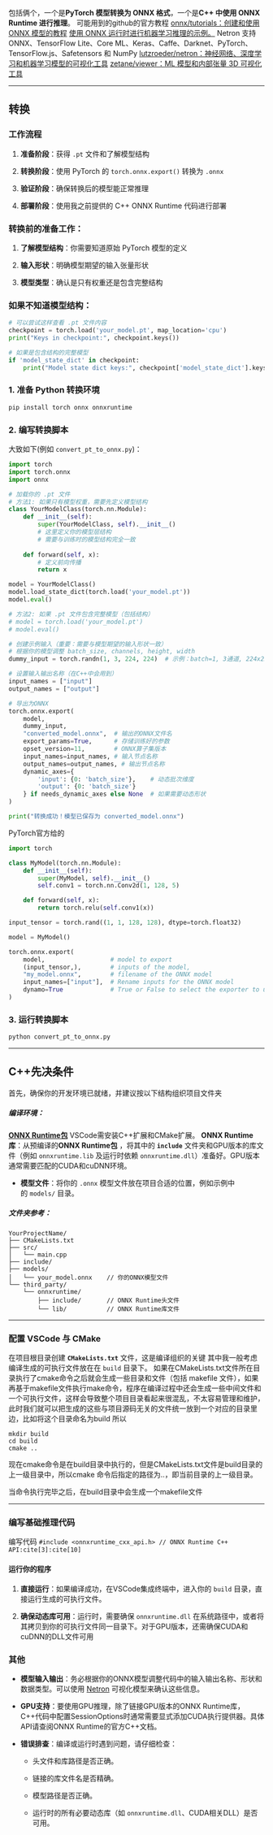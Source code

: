 包括俩个，一个是**PyTorch 模型转换为 ONNX 格式**，一个是**C++ 中使用 ONNX Runtime 进行推理**。
可能用到的github的官方教程
[onnx/tutorials：创建和使用 ONNX 模型的教程](https://github.com/onnx/tutorials)
[使用 ONNX 运行时进行机器学习推理的示例。](https://github.com/microsoft/onnxruntime-inference-examples)
Netron 支持 ONNX、TensorFlow Lite、Core ML、Keras、Caffe、Darknet、PyTorch、TensorFlow.js、Safetensors 和 NumPy
[lutzroeder/netron：神经网络、深度学习和机器学习模型的可视化工具](https://github.com/lutzroeder/Netron)
[zetane/viewer：ML 模型和内部张量 3D 可视化工具](https://github.com/zetane/viewer?tab=readme-ov-file)

---
## 转换
### 工作流程
1. **准备阶段**：获得 `.pt` 文件和了解模型结构
    
2. **转换阶段**：使用 PyTorch 的 `torch.onnx.export()` 转换为 `.onnx`
    
3. **验证阶段**：确保转换后的模型能正常推理
    
4. **部署阶段**：使用我之前提供的 C++ ONNX Runtime 代码进行部署
### **转换前的准备工作：**

1. **了解模型结构**：你需要知道原始 PyTorch 模型的定义
    
2. **输入形状**：明确模型期望的输入张量形状
    
3. **模型类型**：确认是只有权重还是包含完整结构
### **如果不知道模型结构：**
```python
# 可以尝试这样查看 .pt 文件内容
checkpoint = torch.load('your_model.pt', map_location='cpu')
print("Keys in checkpoint:", checkpoint.keys())

# 如果是包含结构的完整模型
if 'model_state_dict' in checkpoint:
    print("Model state dict keys:", checkpoint['model_state_dict'].keys())
```

### 1. **准备 Python 转换环境**
```bash
pip install torch onnx onnxruntime
```
### 2. **编写转换脚本**
大致如下(例如 `convert_pt_to_onnx.py`)：
```python
import torch
import torch.onnx
import onnx

# 加载你的 .pt 文件
# 方法1: 如果只有模型权重，需要先定义模型结构
class YourModelClass(torch.nn.Module):
    def __init__(self):
        super(YourModelClass, self).__init__()
        # 这里定义你的模型层结构
        # 需要与训练时的模型结构完全一致
        
    def forward(self, x):
        # 定义前向传播
        return x

model = YourModelClass()
model.load_state_dict(torch.load('your_model.pt'))
model.eval()

# 方法2: 如果 .pt 文件包含完整模型（包括结构）
# model = torch.load('your_model.pt')
# model.eval()

# 创建示例输入（重要：需要与模型期望的输入形状一致）
# 根据你的模型调整 batch_size, channels, height, width
dummy_input = torch.randn(1, 3, 224, 224)  # 示例：batch=1, 3通道, 224x224图像

# 设置输入输出名称（在C++中会用到）
input_names = ["input"]
output_names = ["output"]

# 导出为ONNX
torch.onnx.export(
    model,
    dummy_input,
    "converted_model.onnx",  # 输出的ONNX文件名
    export_params=True,      # 存储训练好的参数
    opset_version=11,        # ONNX算子集版本
    input_names=input_names, # 输入节点名称
    output_names=output_names, # 输出节点名称
    dynamic_axes={
        'input': {0: 'batch_size'},    # 动态批次维度
        'output': {0: 'batch_size'}
    } if needs_dynamic_axes else None  # 如果需要动态形状
)

print("转换成功！模型已保存为 converted_model.onnx")
```
PyTorch官方给的
```python
import torch

class MyModel(torch.nn.Module):
    def __init__(self):
        super(MyModel, self).__init__()
        self.conv1 = torch.nn.Conv2d(1, 128, 5)

    def forward(self, x):
        return torch.relu(self.conv1(x))

input_tensor = torch.rand((1, 1, 128, 128), dtype=torch.float32)

model = MyModel()

torch.onnx.export(
    model,                  # model to export
    (input_tensor,),        # inputs of the model,
    "my_model.onnx",        # filename of the ONNX model
    input_names=["input"],  # Rename inputs for the ONNX model
    dynamo=True             # True or False to select the exporter to use
)
```
### 3. **运行转换脚本**
```bash
python convert_pt_to_onnx.py
```
---
## C++先决条件
首先，确保你的开发环境已就绪，并建议按以下结构组织项目文件夹
##### **编译环境**：
[**ONNX Runtime包**](https://github.com/RapidAI/OnnxruntimeBuilder/releases)
VSCode需安装C++扩展和CMake扩展。
**ONNX Runtime库**：从预编译的**ONNX Runtime包** ，将其中的 **`include`** 文件夹和GPU版本的库文件（例如 `onnxruntime.lib` 及运行时依赖 `onnxruntime.dll`）准备好。GPU版本通常需要匹配的CUDA和cuDNN环境。
- **模型文件**：将你的 `.onnx` 模型文件放在项目合适的位置，例如示例中的 `models/` 目录。
##### 文件夹参考：
```text
YourProjectName/
├── CMakeLists.txt
├── src/
│   └── main.cpp
├── include/
├── models/
│   └── your_model.onnx    // 你的ONNX模型文件
└── third_party/
    └── onnxruntime/
        ├── include/       // ONNX Runtime头文件
        └── lib/           // ONNX Runtime库文件
```
---
### 配置 VSCode 与 CMake
在项目根目录创建 **`CMakeLists.txt`** 文件，这是编译组织的关键
其中我一般考虑编译生成的可执行文件放在在 `build` 目录下。
	如果在CMakeLists.txt文件所在目录执行了cmake命令之后就会生成一些目录和文件（包括 makefile 文件），如果再基于makefile文件执行make命令，程序在编译过程中还会生成一些中间文件和一个可执行文件，这样会导致整个项目目录看起来很混乱，不太容易管理和维护，此时我们就可以把生成的这些与项目源码无关的文件统一放到一个对应的目录里边，比如将这个目录命名为build
所以
```shell
mkdir build
cd build
cmake ..
```

现在cmake命令是在build目录中执行的，但是CMakeLists.txt文件是build目录的上一级目录中，所以cmake 命令后指定的路径为..，即当前目录的上一级目录。

当命令执行完毕之后，在build目录中会生成一个makefile文件

---
### 编写基础推理代码

编写代码
`#include <onnxruntime_cxx_api.h> // ONNX Runtime C++ API:cite[3]:cite[10]`
#### 运行你的程序

1. **直接运行**：如果编译成功，在VSCode集成终端中，进入你的 `build` 目录，直接运行生成的可执行文件。
    
2. **确保动态库可用**：运行时，需要确保 `onnxruntime.dll` 在系统路径中，或者将其拷贝到你的可执行文件同一目录下。对于GPU版本，还需确保CUDA和cuDNN的DLL文件可用

### 其他
- **模型输入输出**：务必根据你的ONNX模型调整代码中的输入输出名称、形状和数据类型。可以使用 [Netron](https://github.com/lutzroeder/netron) 可视化模型来确认这些信息。
    
- **GPU支持**：要使用GPU推理，除了链接GPU版本的ONNX Runtime库，C++代码中配置SessionOptions时通常需要显式添加CUDA执行提供器。具体API请查阅ONNX Runtime的官方C++文档。
    
- **错误排查**：编译或运行时遇到问题，请仔细检查：
    
    - 头文件和库路径是否正确。
        
    - 链接的库文件名是否精确。
        
    - 模型路径是否正确。
        
    - 运行时的所有必要动态库（如 `onnxruntime.dll`、CUDA相关DLL）是否可用。